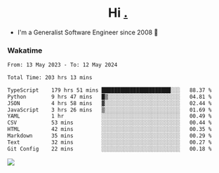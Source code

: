 <h1 align="center">Hi <a href="https://www.hackerrank.com/erasmosaraujo">.</a></h1>
 
- I'm a Generalist Software Engineer  since 2008 🚀
<!--  
<p align="left">
  <a href="https://github.com/erasmosoares/github-readme-stats">
    <img
      align="center"
      src="https://github-readme-stats.vercel.app/api/top-langs/?username=erasmosoares&theme=radical&layout=compact"
    />
  </a>
  <a href="https://github.com/erasmosoares/github-readme-stats">
    [![Harlok's WakaTime stats](https://github-readme-stats.vercel.app/api/wakatime?username=ffflabs)](https://github.com/anuraghazra/github-readme-stats)
  </a>
</p>

<!--
 ### Repo 
 
<p align="left">
 <a href="https://github.com/erasmosoares/github-readme-stats">
    <img
      align="center"
      height="165"
      src="https://github-readme-stats.vercel.app/api/pin?username=erasmosoares&repo=sample-node&title_color=fff&icon_color=f9f9f9&text_color=9f9f9f&bg_color=151515"
    />
  </a>
  <a href="https://github.com/erasmosoares/github-readme-stats">
    <img
      align="center"
      height="165"
      src="https://github-readme-stats.vercel.app/api/pin?username=erasmosoares&repo=sample-node&title_color=fff&icon_color=f9f9f9&text_color=9f9f9f&bg_color=151515"
    />
  </a>
</p>
-->

 ### Wakatime 

<!--START_SECTION:waka-->

```txt
From: 13 May 2023 - To: 12 May 2024

Total Time: 203 hrs 13 mins

TypeScript    179 hrs 51 mins ██████████████████████░░░   88.37 %
Python        9 hrs 47 mins   █▒░░░░░░░░░░░░░░░░░░░░░░░   04.81 %
JSON          4 hrs 58 mins   ▓░░░░░░░░░░░░░░░░░░░░░░░░   02.44 %
JavaScript    3 hrs 26 mins   ▒░░░░░░░░░░░░░░░░░░░░░░░░   01.69 %
YAML          1 hr            ░░░░░░░░░░░░░░░░░░░░░░░░░   00.49 %
CSV           53 mins         ░░░░░░░░░░░░░░░░░░░░░░░░░   00.44 %
HTML          42 mins         ░░░░░░░░░░░░░░░░░░░░░░░░░   00.35 %
Markdown      35 mins         ░░░░░░░░░░░░░░░░░░░░░░░░░   00.29 %
Text          32 mins         ░░░░░░░░░░░░░░░░░░░░░░░░░   00.27 %
Git Config    22 mins         ░░░░░░░░░░░░░░░░░░░░░░░░░   00.18 %
```

<!--END_SECTION:waka-->

![](https://komarev.com/ghpvc/?username=erasmosoares&color=brightgreen)
